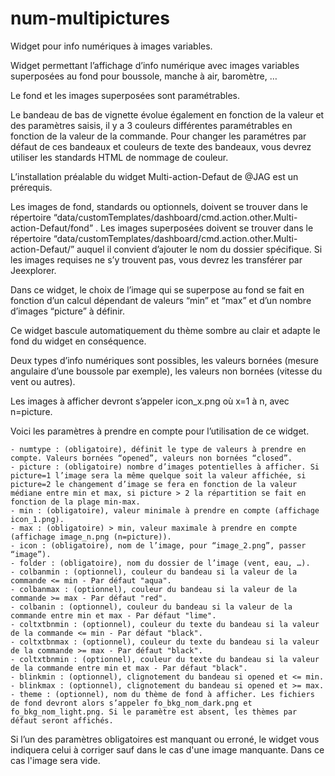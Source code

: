 # num-multipictures
Widget pour info numériques à images variables.

Widget permettant l’affichage d’info numérique avec images variables superposées au fond pour boussole, manche à air, baromètre, …

Le fond et les images superposées sont paramétrables.

Le bandeau de bas de vignette évolue également en fonction de la valeur et des paramètres saisis, il y a 3 couleurs différentes paramétrables en fonction de la valeur de la commande. Pour changer les paramétres par défaut de ces bandeaux et couleurs de texte des bandeaux, vous devrez utiliser les standards HTML de nommage de couleur.

L’installation préalable du widget Multi-action-Defaut de @JAG est un prérequis.

Les images de fond, standards ou optionnels, doivent se trouver dans le répertoire “data/customTemplates/dashboard/cmd.action.other.Multi-action-Defaut/fond” .
Les images superposées doivent se trouver dans le répertoire “data/customTemplates/dashboard/cmd.action.other.Multi-action-Defaut/” auquel il convient d’ajouter le nom du dossier spécifique.
Si les images requises ne s’y trouvent pas, vous devrez les transférer par Jeexplorer.

Dans ce widget, le choix de l’image qui se superpose au fond se fait en fonction d’un calcul dépendant de valeurs “min” et “max” et d’un nombre d’images “picture” à définir.

Ce widget bascule automatiquement du thème sombre au clair et adapte le fond du widget en conséquence.

Deux types d’info numériques sont possibles, les valeurs bornées (mesure angulaire d’une boussole par exemple), les valeurs non bornées (vitesse du vent ou autres).

Les images à afficher devront s’appeler icon_x.png où x=1 à n, avec n=picture.

Voici les paramètres à prendre en compte pour l’utilisation de ce widget.

    - numtype : (obligatoire), définit le type de valeurs à prendre en compte. Valeurs bornées “opened”, valeurs non bornées “closed”.
    - picture : (obligatoire) nombre d’images potentielles à afficher. Si picture=1 l’image sera la même quelque soit la valeur affichée, si picture=2 le changement d’image se fera en fonction de la valeur médiane entre min et max, si picture > 2 la répartition se fait en fonction de la plage min-max.
    - min : (obligatoire), valeur minimale à prendre en compte (affichage icon_1.png).
    - max : (obligatoire) > min, valeur maximale à prendre en compte (affichage image_n.png (n=picture)).
    - icon : (obligatoire), nom de l’image, pour “image_2.png”, passer “image”).
    - folder : (obligatoire), nom du dossier de l’image (vent, eau, …).
    - colbanmin : (optionnel), couleur du bandeau si la valeur de la commande <= min - Par défaut "aqua".
    - colbanmax : (optionnel), couleur du bandeau si la valeur de la commande >= max - Par défaut "red".
    - colbanin : (optionnel), couleur du bandeau si la valeur de la commande entre min et max - Par défaut "lime".
    - coltxtbnmin : (optionnel), couleur du texte du bandeau si la valeur de la commande <= min - Par défaut "black".
    - coltxtbnmax : (optionnel), couleur du texte du bandeau si la valeur de la commande >= max - Par défaut "black".
    - coltxtbnmin : (optionnel), couleur du texte du bandeau si la valeur de la commande entre min et max - Par défaut "black".
    - blinkmin : (optionnel), clignotement du bandeau si opened et <= min.
    - blinkmax : (optionnel), clignotement du bandeau si opened et >= max.
    - theme : (optionnel), nom du thème de fond à afficher. Les fichiers de fond devront alors s’appeler fo_bkg_nom_dark.png et fo_bkg_nom_light.png. Si le paramètre est absent, les thèmes par défaut seront affichés.

Si l’un des paramètres obligatoires est manquant ou erroné, le widget vous indiquera celui à corriger sauf dans le cas d'une image manquante. Dans ce cas l'image sera vide.
